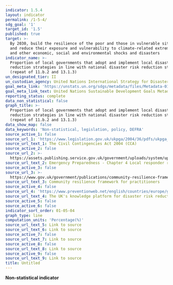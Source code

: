 ```yaml
---
indicator: 1.5.4
layout: indicator
permalink: /1-5-4/
sdg_goal: '1'
target_id: '1.5'
published: true
target: >-
  By 2030, build the resilience of the poor and those in vulnerable situations
  and reduce their exposure and vulnerability to climate-related extreme events
  and other economic, social and environmental shocks and disasters
indicator_name: >-
  Proportion of local governments that adopt and implement local disaster risk
  reduction strategies in line with national disaster risk reduction strategies
  (repeat of 11.b.2 and 13.1.3)
un_designated_tier: II
un_custodian_agency: United Nations International Strategy for Disaster Reduction (UNISDR)
goal_meta_link: 'https://unstats.un.org/sdgs/metadata/files/Metadata-01-05-04.pdf'
goal_meta_link_text: United Nations Sustainable Development Goals Metadata (PDF 217 KB)
reporting_status: complete
data_non_statistical: false
graph_title: >-
  Proportion of local governments that adopt and implement local disaster risk
  reduction strategies in line with national disaster risk reduction strategies
  (repeat of 11.b.2 and 13.1.3)
data_show_map: false
data_keywords: 'Non-statistical, legislation, policy, DEFRA'
source_active_1: false
source_url_1: 'https://www.legislation.gov.uk/ukpga/2004/36/pdfs/ukpga_20040036_en.pdf'
source_url_text_1: The Civil Contingencies Act 2004 (CCA)
source_active_2: false
source_url_2: >-
  https://assets.publishing.service.gov.uk/government/uploads/system/uploads/attachment_data/file/61027/Chapter-4-Local_20Responder-Risk-assessment-duty-revised-March.pdf
source_url_text_2: Emergency Preparedness - Chapter 4 Local responder risk assessment duty
source_active_3: false
source_url_3: >-
  https://www.gov.uk/government/publications/community-resilience-framework-for-practitioners
source_url_text_3: Community resilience framework for practitioners
source_active_4: false
source_url_4: 'https://www.preventionweb.net/english/countries/europe/gbr/'
source_url_text_4: The UK's knowledge platform for disaster risk reduction
source_active_5: false
source_active_6: false
indicator_sort_order: 01-05-04
graph_type: line
computation_units: 'Percentage(%)'
source_url_text_5: Link to source
source_url_text_6: Link to source
source_active_7: false
source_url_text_7: Link to source
source_active_8: false
source_url_text_8: Link to source
source_active_9: false
source_url_text_9: Link to source
title: Untitled
---
```

**Non-statistical indicator**
